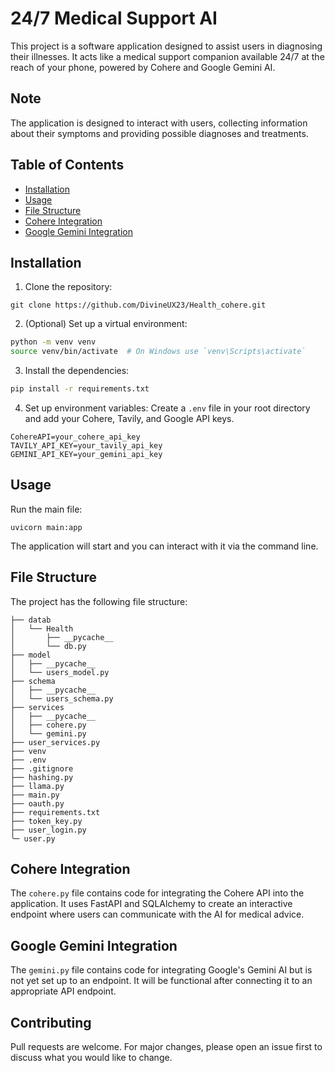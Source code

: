 # 24/7 Medical Support AI

This project is a software application designed to assist users in diagnosing their illnesses. It acts like a medical support companion available 24/7 at the reach of your phone, powered by Cohere and Google Gemini AI.

## Note
The application is designed to interact with users, collecting information about their symptoms and providing possible diagnoses and treatments.

## Table of Contents
- [Installation](#installation)
- [Usage](#usage)
- [File Structure](#file-structure)
- [Cohere Integration](#cohere-integration)
- [Google Gemini Integration](#google-gemini-integration)

## Installation
1. Clone the repository:
```
git clone https://github.com/DivineUX23/Health_cohere.git
```
2. (Optional) Set up a virtual environment:
```bash
python -m venv venv
source venv/bin/activate  # On Windows use `venv\Scripts\activate`
```
3. Install the dependencies:
```bash
pip install -r requirements.txt  
```
4. Set up environment variables:
Create a `.env` file in your root directory and add your Cohere, Tavily, and Google API keys.
```plaintext
CohereAPI=your_cohere_api_key
TAVILY_API_KEY=your_tavily_api_key
GEMINI_API_KEY=your_gemini_api_key
```

## Usage
Run the main file:
```
uvicorn main:app
```
The application will start and you can interact with it via the command line.

## File Structure
The project has the following file structure:
```HEALTH
├── datab
│   └── Health
│       ├── __pycache__
│       └── db.py
├── model
│   ├── __pycache__
│   └── users_model.py
├── schema
│   ├── __pycache__
│   └── users_schema.py 
├── services 
│   ├── __pycache__ 
│   ├── cohere.py 
│   └── gemini.py 
├── user_services.py 
├── venv 
├── .env 
├── .gitignore 
├── hashing.py 
├── llama.py  
├── main.py  
├── oauth.py  
├── requirements.txt  
├── token_key.py  
├── user_login.py  
╰─ user.py   

```

## Cohere Integration
The `cohere.py` file contains code for integrating the Cohere API into the application. It uses FastAPI and SQLAlchemy to create an interactive endpoint where users can communicate with the AI for medical advice.

## Google Gemini Integration
The `gemini.py` file contains code for integrating Google's Gemini AI but is not yet set up to an endpoint. It will be functional after connecting it to an appropriate API endpoint.

## Contributing
Pull requests are welcome. For major changes, please open an issue first to discuss what you would like to change.
